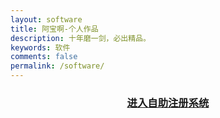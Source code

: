 ```yaml
---
layout: software
title: 阿宝啊-个人作品
description: 十年磨一剑，必出精品。
keywords: 软件
comments: false
permalink: /software/
---
```

 
### <center> [进入自助注册系统](https://abaoa.cn/qapp/license/index.html) </center> 